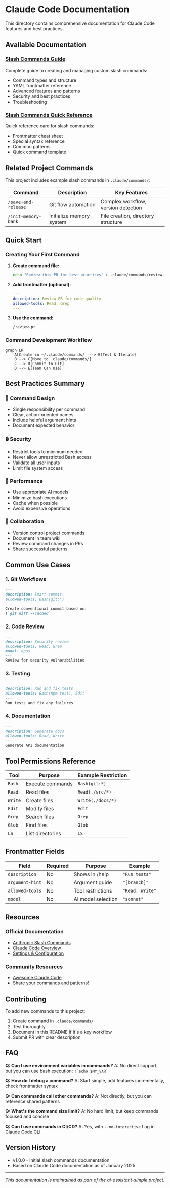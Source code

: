 # Claude Code Documentation

This directory contains comprehensive documentation for Claude Code features and best practices.

## Available Documentation

### [Slash Commands Guide](./slash-commands-guide.md)
Complete guide to creating and managing custom slash commands:
- Command types and structure
- YAML frontmatter reference
- Advanced features and patterns
- Security and best practices
- Troubleshooting

### [Slash Commands Quick Reference](./slash-commands-quick-reference.md)
Quick reference card for slash commands:
- Frontmatter cheat sheet
- Special syntax reference
- Common patterns
- Quick command template

## Related Project Commands

This project includes example slash commands in `.claude/commands/`:

| Command | Description | Key Features |
|---------|-------------|--------------|
| `/save-and-release` | Git flow automation | Complex workflow, version detection |
| `/init-memory-bank` | Initialize memory system | File creation, directory structure |

## Quick Start

### Creating Your First Command

1. **Create command file:**
   ```bash
   echo "Review this PR for best practices" > .claude/commands/review-pr.md
   ```

2. **Add frontmatter (optional):**
   ```yaml
   ---
   description: Review PR for code quality
   allowed-tools: Read, Grep
   ---
   ```

3. **Use the command:**
   ```
   /review-pr
   ```

### Command Development Workflow

```mermaid
graph LR
    A[Create in ~/.claude/commands/] --> B[Test & Iterate]
    B --> C[Move to .claude/commands/]
    C --> D[Commit to Git]
    D --> E[Team Can Use]
```

## Best Practices Summary

### 🎯 Command Design
- Single responsibility per command
- Clear, action-oriented names
- Include helpful argument hints
- Document expected behavior

### 🔒 Security
- Restrict tools to minimum needed
- Never allow unrestricted Bash access
- Validate all user inputs
- Limit file system access

### 🚀 Performance
- Use appropriate AI models
- Minimize bash executions
- Cache when possible
- Avoid expensive operations

### 👥 Collaboration
- Version control project commands
- Document in team wiki
- Review command changes in PRs
- Share successful patterns

## Common Use Cases

### 1. Git Workflows
```markdown
---
description: Smart commit
allowed-tools: Bash(git:*)
---
Create conventional commit based on:
!`git diff --cached`
```

### 2. Code Review
```markdown
---
description: Security review
allowed-tools: Read, Grep
model: opus
---
Review for security vulnerabilities
```

### 3. Testing
```markdown
---
description: Run and fix tests
allowed-tools: Bash(npm test), Edit
---
Run tests and fix any failures
```

### 4. Documentation
```markdown
---
description: Generate docs
allowed-tools: Read, Write
---
Generate API documentation
```

## Tool Permissions Reference

| Tool | Purpose | Example Restriction |
|------|---------|-------------------|
| `Bash` | Execute commands | `Bash(git:*)` |
| `Read` | Read files | `Read(./src/*)` |
| `Write` | Create files | `Write(./docs/*)` |
| `Edit` | Modify files | `Edit` |
| `Grep` | Search files | `Grep` |
| `Glob` | Find files | `Glob` |
| `LS` | List directories | `LS` |

## Frontmatter Fields

| Field | Required | Purpose | Example |
|-------|----------|---------|---------|
| `description` | No | Shows in /help | `"Run tests"` |
| `argument-hint` | No | Argument guide | `"[branch]"` |
| `allowed-tools` | No | Tool restrictions | `"Read, Write"` |
| `model` | No | AI model selection | `"sonnet"` |

## Resources

### Official Documentation
- [Anthropic Slash Commands](https://docs.anthropic.com/en/docs/claude-code/slash-commands)
- [Claude Code Overview](https://docs.anthropic.com/en/docs/claude-code/overview)
- [Settings & Configuration](https://docs.anthropic.com/en/docs/claude-code/settings)

### Community Resources
- [Awesome Claude Code](https://github.com/hesreallyhim/awesome-claude-code)
- Share your commands and patterns!

## Contributing

To add new commands to this project:

1. Create command in `.claude/commands/`
2. Test thoroughly
3. Document in this README if it's a key workflow
4. Submit PR with clear description

## FAQ

**Q: Can I use environment variables in commands?**
A: No direct support, but you can use bash execution: `` !`echo $MY_VAR` ``

**Q: How do I debug a command?**
A: Start simple, add features incrementally, check frontmatter syntax

**Q: Can commands call other commands?**
A: Not directly, but you can reference shared patterns

**Q: What's the command size limit?**
A: No hard limit, but keep commands focused and concise

**Q: Can I use commands in CI/CD?**
A: Yes, with `--no-interactive` flag in Claude Code CLI

## Version History

- v1.0.0 - Initial slash commands documentation
- Based on Claude Code documentation as of January 2025

---

*This documentation is maintained as part of the ai-assistant-simple project.*